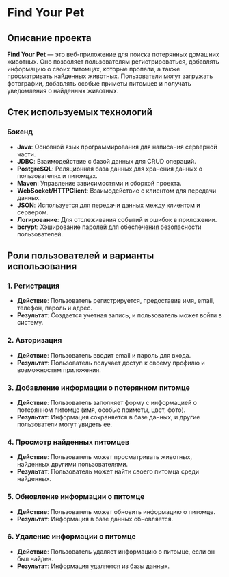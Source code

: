 # Find Your Pet

## Описание проекта
**Find Your Pet** — это веб-приложение для поиска потерянных домашних животных. Оно позволяет пользователям регистрироваться, добавлять информацию о своих питомцах, которые пропали, а также просматривать найденных животных. Пользователи могут загружать фотографии, добавлять особые приметы питомцев и получать уведомления о найденных животных.

## Стек используемых технологий

### Бэкенд
- **Java**: Основной язык программирования для написания серверной части.
- **JDBC**: Взаимодействие с базой данных для CRUD операций.
- **PostgreSQL**: Реляционная база данных для хранения данных о пользователях и питомцах.
- **Maven**: Управление зависимостями и сборкой проекта.
- **WebSocket/HTTPClient**: Взаимодействие с клиентом для передачи данных.
- **JSON**: Используется для передачи данных между клиентом и сервером.
- **Логирование**: Для отслеживания событий и ошибок в приложении.
- **bcrypt**: Хэширование паролей для обеспечения безопасности пользователей.

## Роли пользователей и варианты использования

### 1. **Регистрация**
- **Действие**: Пользователь регистрируется, предоставив имя, email, телефон, пароль и адрес.
- **Результат**: Создается учетная запись, и пользователь может войти в систему.

### 2. **Авторизация**
- **Действие**: Пользователь вводит email и пароль для входа.
- **Результат**: Пользователь получает доступ к своему профилю и возможностям приложения.

### 3. **Добавление информации о потерянном питомце**
- **Действие**: Пользователь заполняет форму с информацией о потерянном питомце (имя, особые приметы, цвет, фото).
- **Результат**: Информация сохраняется в базе данных, и другие пользователи могут увидеть ее.

### 4. **Просмотр найденных питомцев**
- **Действие**: Пользователь может просматривать животных, найденных другими пользователями.
- **Результат**: Пользователь может найти своего питомца среди найденных.

### 5. **Обновление информации о питомце**
- **Действие**: Пользователь может обновить информацию о питомце.
- **Результат**: Информация в базе данных обновляется.

### 6. **Удаление информации о питомце**
- **Действие**: Пользователь удаляет информацию о питомце, если он был найден.
- **Результат**: Информация удаляется из базы данных.

